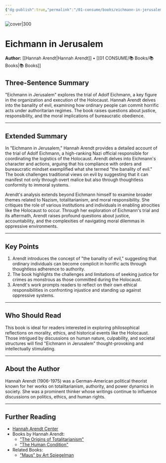 ```yaml
---
{"dg-publish":true,"permalink":"/01-consume/books/eichmann-in-jerusalem/","title":"Eichmann in Jerusalem","tags":["holocaust","nazism","justice"]}
---
```



![cover|300](http://books.google.com/books/content?id=yGoxZEdw36oC&printsec=frontcover&img=1&zoom=1&source=gbs_api)


# Eichmann in Jerusalem
**Author:** [[Hannah Arendt\|Hannah Arendt]] • [[01 CONSUME/📚 Books/📚 Books\|📚 Books]]
## Three-Sentence Summary
"Eichmann in Jerusalem" explores the trial of Adolf Eichmann, a key figure in the organization and execution of the Holocaust. Hannah Arendt delves into the banality of evil, examining how ordinary people can commit horrific acts under authoritarian regimes. The book raises questions about justice, responsibility, and the moral implications of bureaucratic obedience.

---

## Extended Summary
In "Eichmann in Jerusalem," Hannah Arendt provides a detailed account of the trial of Adolf Eichmann, a high-ranking Nazi official responsible for coordinating the logistics of the Holocaust. Arendt delves into Eichmann's character and actions, arguing that his compliance with orders and bureaucratic mindset exemplified what she termed "the banality of evil." The book challenges traditional views on evil by suggesting that it can manifest not only through overt malice but also through thoughtless conformity to immoral systems.

Arendt's analysis extends beyond Eichmann himself to examine broader themes related to Nazism, totalitarianism, and moral responsibility. She critiques the role of various institutions and individuals in enabling atrocities like the Holocaust to occur. Through her exploration of Eichmann's trial and its aftermath, Arendt raises profound questions about justice, accountability, and the complexities of navigating moral dilemmas in oppressive environments.

---

## Key Points
1. Arendt introduces the concept of "the banality of evil," suggesting that ordinary individuals can become complicit in horrific acts through thoughtless adherence to authority.
2. The book highlights the challenges and limitations of seeking justice for crimes as monstrous as those committed during the Holocaust.
3. Arendt's work prompts readers to reflect on their own ethical responsibilities in confronting injustice and standing up against oppressive systems.

---

## Who Should Read
This book is ideal for readers interested in exploring philosophical reflections on morality, ethics, and historical events like the Holocaust. Those intrigued by discussions on human nature, culpability, and societal structures will find "Eichmann in Jerusalem" thought-provoking and intellectually stimulating.

---

## About the Author
Hannah Arendt (1906-1975) was a German-American political theorist known for her works on totalitarianism, authority, and power dynamics in society. She was a prominent thinker whose writings continue to influence discussions on politics, ethics, and human rights.

---

## Further Reading
- [Hannah Arendt Center](https://hac.bard.edu/)
- Books by Hannah Arendt:
  - ["The Origins of Totalitarianism"](https://www.penguinrandomhouse.com/books/108972/the-origins-of-totalitarianism-by-hannah-arendt/)
  - ["The Human Condition"](https://www.ucpress.edu/book/9780520256696/the-human-condition)
- Related Books:
  - ["Maus" by Art Spiegelman](https://www.penguinrandomhouse.com/books/28870/maus-i-by-art-spiegelman/)